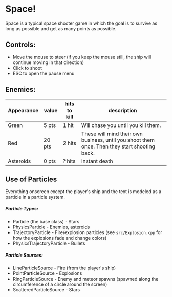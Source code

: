 # Space!

Space is a typical space shooter game in which the goal is to survive as long as possible and get as many points as possible.

## Controls:
- Move the mouse to steer (if you keep the mouse still, the ship will continue moving in that direction)
- Click to shoot
- ESC to open the pause menu

## Enemies:
Appearance | value  | hits to kill | description
-----------|--------|--------------|------------
Green      |  5 pts | 1 hit        | Will chase you until you kill them.
Red        | 20 pts | 2 hits       | These will mind their own business, until you shoot them once. Then they start shooting back.
Asteroids  |  0 pts | ? hits       | Instant death

## Use of Particles

Everything onscreen except the player's ship and the text is modeled as a particle in a particle system.

##### Particle Types:
- Particle (the base class) - Stars
- PhysicsParticle - Enemies, asteroids
- TrajectoryParticle - Fire/explosion particles (see `src/Explosion.cpp` for how the explosions fade and change colors)
- PhysicsTrajectoryParticle - Bullets

##### Particle Sources:
- LineParticleSource - Fire (from the player's ship)
- PointParticleSource - Explosions
- RingParticleSource - Enemy and meteor spawns (spawned along the circumference of a circle around the screen)
- ScatteredParticleSource - Stars

